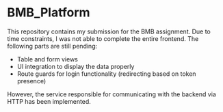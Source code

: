 ﻿# BMB_Platform
This repository contains my submission for the BMB assignment.
Due to time constraints, I was not able to complete the entire frontend. The following parts are still pending:
- Table and form views
- UI integration to display the data properly
- Route guards for login functionality (redirecting based on token presence)

However, the service responsible for communicating with the backend via HTTP has been implemented.
